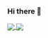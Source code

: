 ### Hi there 👋
<a href="https://github.com/ybenbrai?tab=repositories">
  <img align="center" src="https://github-readme-stats.vercel.app/api/top-langs/?username=ybenbrai&theme=dark"/>
</a>
<a href="https://github.com/ybenbrai?tab=repositories">
 <img align="center" src="https://github-readme-stats.vercel.app/api?username=ybenbrai&line_height=40&show_icons=true&theme=dark">
</a>

<!--
**ybenbrai/ybenbrai** is a ✨ _special_ ✨ repository because its `README.md` (this file) appears on your GitHub profile.

Here are some ideas to get you started:

- 🔭 I’m currently working on ...
- 🌱 I’m currently learning ...
- 👯 I’m looking to collaborate on ...
- 🤔 I’m looking for help with ...
- 💬 Ask me about ...
- 📫 How to reach me: ...
- 😄 Pronouns: ...
- ⚡ Fun fact: ...
-->
